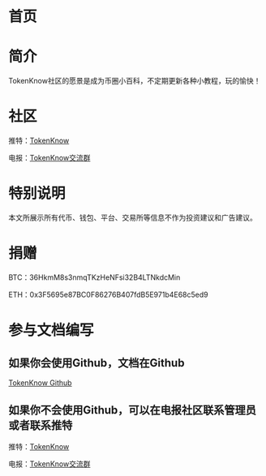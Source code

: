 # 首页

# 简介

TokenKnow社区的愿景是成为币圈小百科，不定期更新各种小教程，玩的愉快！

# 社区

推特：[TokenKnow](https://twitter.com/tokenknow)

电报：[TokenKnow交流群](https://t.me/tokenknow)

# 特别说明

本文所展示所有代币、钱包、平台、交易所等信息不作为投资建议和广告建议。

# 捐赠

BTC：36HkmM8s3nmqTKzHeNFsi32B4LTNkdcMin

ETH：0x3F5695e87BC0F86276B407fdB5E971b4E68c5ed9

# 参与文档编写

## 如果你会使用Github，文档在Github

[TokenKnow Github](https://github.com/tokenknow/tokenknow-doc.git)

## 如果你不会使用Github，可以在电报社区联系管理员或者联系推特

推特：[TokenKnow](https://twitter.com/tokenknow)

电报：[TokenKnow交流群](https://t.me/tokenknow)